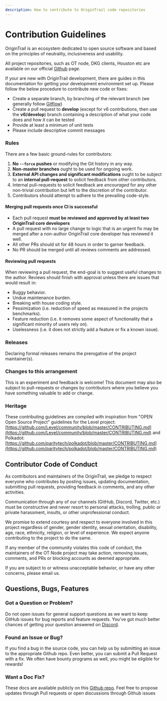 ```yaml
---
description: How to contribute to OriginTrail code repositories
---
```


# Contribution Guidelines

OriginTrail is an ecosystem dedicated to open source software and based on the principles of neutrality, inclusiveness and usability.&#x20;

All project repositories, such as OT node, DKG clients, Houston etc are available on our official [Github](https://github.com/OriginTrail) page.

If your are new with OriginTrail development, there are guides in this documentation for getting your development environment set up. Please follow the below procedure to contribute new code or fixes:&#x20;

* Create a separate branch, by branching of the relevant branch (we generally follow [Gitflow](https://www.atlassian.com/git/tutorials/comparing-workflows/gitflow-workflow))
* Create a pull request to **develop** (except for v6 contributions, then use the **v6/develop**) branch containing a description of what your code does and how it can be tested
* Provide at least a minimum of unit tests
* Please include descriptive commit messages

### Rules

There are a few basic ground-rules for contributors:

1. **No `--force` pushes** or modifying the Git history in any way.
2. **Non-master branches** ought to be used for ongoing work.
3. **External API changes and significant modifications** ought to be subject to an **internal pull-request** to solicit feedback from other contributors.
4. Internal pull-requests to solicit feedback are _encouraged_ for any other non-trivial contribution but left to the discretion of the contributor.
5. Contributors should attempt to adhere to the prevailing code-style.

#### Merging pull requests once CI is successful

* Each pull request **must be reviewed and approved by at least two OriginTrail core developers**
* A pull request with no large change to logic that is an urgent fix may be merged after a non-author OriginTrail core developer has reviewed it well.
* All other PRs should sit for 48 hours in order to garner feedback.
* No PR should be merged until all reviews comments are addressed.

#### Reviewing pull requests

When reviewing a pull request, the end-goal is to suggest useful changes to the author. Reviews should finish with approval unless there are issues that would result in:

* Buggy behavior.
* Undue maintenance burden.
* Breaking with house coding style.
* Pessimization (i.e. reduction of speed as measured in the projects benchmarks).
* Feature reduction (i.e. it removes some aspect of functionality that a significant minority of users rely on).
* Uselessness (i.e. it does not strictly add a feature or fix a known issue).

### Releases

Declaring formal releases remains the prerogative of the project maintainer(s).

### Changes to this arrangement

This is an experiment and feedback is welcome! This document may also be subject to pull-requests or changes by contributors where you believe you have something valuable to add or change.

### Heritage

These contributing guidelines are compiled with inspiration from "OPEN Open Source Project" guidelines for the Level project: [https://github.com/Level/community/blob/master/CONTRIBUTING.md](https://github.com/Level/community/blob/master/CONTRIBUTING.md) and Polkadot: [https://github.com/paritytech/polkadot/blob/master/CONTRIBUTING.md](https://github.com/paritytech/polkadot/blob/master/CONTRIBUTING.md)

## Contributor Code of Conduct

As contributors and maintainers of the OriginTrail, we pledge to respect everyone who contributes by posting issues, updating documentation, submitting pull requests, providing feedback in comments, and any other activities.

Communication through any of our channels (GitHub, Discord, Twitter, etc.) must be constructive and never resort to personal attacks, trolling, public or private harassment, insults, or other unprofessional conduct.

We promise to extend courtesy and respect to everyone involved in this project regardless of gender, gender identity, sexual orientation, disability, age, race, ethnicity, religion, or level of experience. We expect anyone contributing to the project to do the same.

If any member of the community violates this code of conduct, the maintainers of the OT Node project may take action, removing issues, comments, and PRs or blocking accounts as deemed appropriate.

If you are subject to or witness unacceptable behavior, or have any other concerns, please email us.

## Questions, Bugs, Features

### Got a Question or Problem?

Do not open issues for general support questions as we want to keep GitHub issues for bug reports and feature requests. You’ve got much better chances of getting your question answered on [Discord](https://discordapp.com/invite/FCgYk2S).

### Found an Issue or Bug?

If you find a bug in the source code, you can help us by submitting an issue to the appropriate Github repo. Even better, you can submit a Pull Request with a fix. We often have bounty programs as well, you might be eligible for rewards!

### Want a Doc Fix?

These docs are available publicly on this [Github repo](https://github.com/OriginTrail/dkg-docs). Feel free to propose updates through Pull requests or open discussions through Github issues
